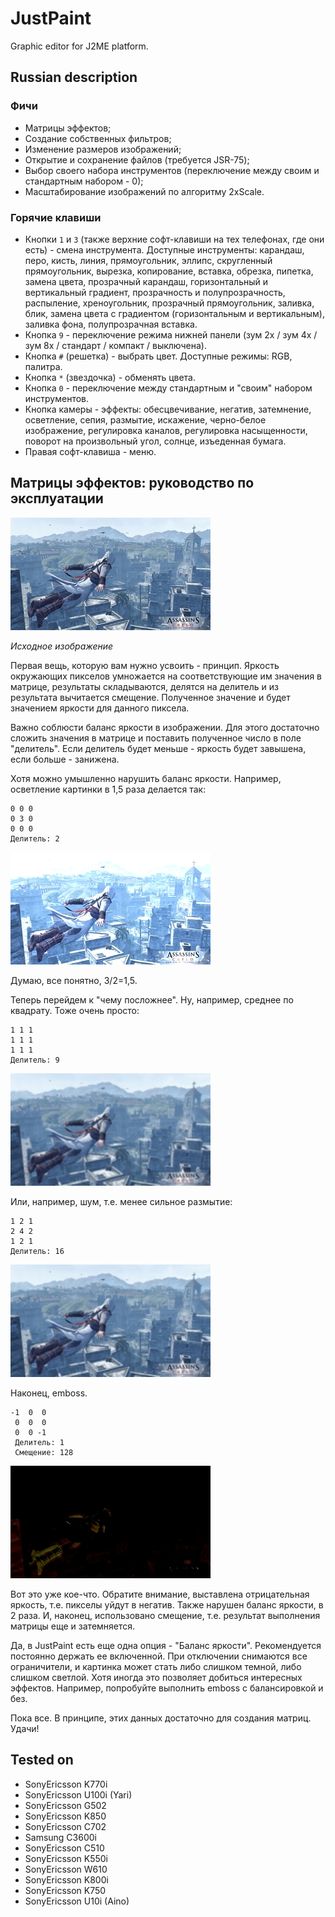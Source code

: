 JustPaint
=========

Graphic editor for J2ME platform.


Russian description
-------------------

### Фичи

* Матрицы эффектов;
* Создание собственных фильтров;
* Изменение размеров изображений;
* Открытие и сохранение файлов (требуется JSR-75);
* Выбор своего набора инструментов (переключение между своим и стандартным набором - 0);
* Масштабирование изображений по алгоритму 2xScale.

### Горячие клавиши

- Кнопки `1` и `3` (также верхние софт-клавиши на тех телефонах, где они есть) - смена инструмента. Доступные инструменты: карандаш, перо, кисть, линия, прямоугольник, эллипс, скругленный прямоугольник, вырезка, копирование, вставка, обрезка, пипетка, замена цвета, прозрачный карандаш, горизонтальный и вертикальный градиент, прозрачность и полупрозрачность, распыление, хреноугольник, прозрачный прямоугольник, заливка, блик, замена цвета с градиентом (горизонтальным и вертикальным), заливка фона, полупрозрачная вставка.
- Кнопка `9` - переключение режима нижней панели (зум 2х / зум 4х / зум 8x / стандарт / компакт / выключена).
- Кнопка `#` (решетка) - выбрать цвет. Доступные режимы: RGB, палитра.
- Кнопка `*` (звездочка) - обменять цвета.
- Кнопка `0` - переключение между стандартным и "своим" набором инструментов.
- Кнопка камеры - эффекты: обесцвечивание, негатив, затемнение, осветление, сепия, размытие, искажение, черно-белое изображение, регулировка каналов, регулировка насыщенности, поворот на произвольный угол, солнце, изъеденная бумага.
- Правая софт-клавиша - меню.


Матрицы эффектов: руководство по эксплуатации
---------------------------------------------

![Исходное изображение](img/matrix/assasinscreed.jpg)

_Исходное изображение_

Первая вещь, которую вам нужно усвоить - принцип. Яркость окружающих пикселов умножается на соответствующие им значения в матрице, результаты складываются, делятся на делитель и из результата вычитается смещение. Полученное значение и будет значением яркости для данного пиксела.

Важно соблюсти баланс яркости в изображении. Для этого достаточно сложить значения в матрице и поставить полученное число в поле "делитель". Если делитель будет меньше - яркость будет завышена, если больше - занижена.

Хотя можно умышленно нарушить баланс яркости. Например, осветление картинки в 1,5 раза делается так:

    0 0 0
    0 3 0
    0 0 0
    Делитель: 2

![Результат](img/matrix/assasinscreed-01.jpg)

Думаю, все понятно, 3/2=1,5.

Теперь перейдем к "чему посложнее". Ну, например, среднее по квадрату. Тоже очень просто:

    1 1 1
    1 1 1
    1 1 1
    Делитель: 9

![Результат](img/matrix/assasinscreed-02.jpg)

Или, например, шум, т.е. менее сильное размытие:

    1 2 1
    2 4 2
    1 2 1
    Делитель: 16

![Результат](img/matrix/assasinscreed-03.jpg)

Наконец, emboss.

    -1  0  0
     0  0  0
     0  0 -1
     Делитель: 1
     Смещение: 128

![Результат](img/matrix/assasinscreed-04.jpg)

Вот это уже кое-что. Обратите внимание, выставлена отрицательная яркость, т.е. пикселы уйдут в негатив. Также нарушен баланс яркости, в 2 раза. И, наконец, использовано смещение, т.е. результат выполнения матрицы еще и затемняется.

Да, в JustPaint есть еще одна опция - "Баланс яркости". Рекомендуется постоянно держать ее включенной. При отключении снимаются все ограничители, и картинка может стать либо слишком темной, либо слишком светлой. Хотя иногда это позволяет добиться интересных эффектов. Например, попробуйте выполнить emboss с балансировкой и без.

Пока все. В принципе, этих данных достаточно для создания матриц. Удачи!


Tested on
---------

* SonyEricsson K770i
* SonyEricsson U100i (Yari)
* SonyEricsson G502
* SonyEricsson K850
* SonyEricsson C702
* Samsung C3600i
* SonyEricsson C510
* SonyEricsson K550i
* SonyEricsson W610
* SonyEricsson K800i
* SonyEricsson K750
* SonyEricsson U10i (Aino)
